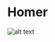# Homer
![alt text](https://github.com/arunjayaprakash/Homer/blob/master/db/homer.png "Logo Title Text 1")
